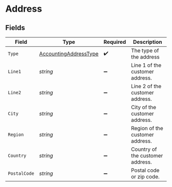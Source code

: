 # Address


## Fields

| Field                                                                     | Type                                                                      | Required                                                                  | Description                                                               |
| ------------------------------------------------------------------------- | ------------------------------------------------------------------------- | ------------------------------------------------------------------------- | ------------------------------------------------------------------------- |
| `Type`                                                                    | [AccountingAddressType](../../Models/Components/AccountingAddressType.md) | :heavy_check_mark:                                                        | The type of the address                                                   |
| `Line1`                                                                   | *string*                                                                  | :heavy_minus_sign:                                                        | Line 1 of the customer address.                                           |
| `Line2`                                                                   | *string*                                                                  | :heavy_minus_sign:                                                        | Line 2 of the customer address.                                           |
| `City`                                                                    | *string*                                                                  | :heavy_minus_sign:                                                        | City of the customer address.                                             |
| `Region`                                                                  | *string*                                                                  | :heavy_minus_sign:                                                        | Region of the customer address.                                           |
| `Country`                                                                 | *string*                                                                  | :heavy_minus_sign:                                                        | Country of the customer address.                                          |
| `PostalCode`                                                              | *string*                                                                  | :heavy_minus_sign:                                                        | Postal code or zip code.                                                  |
